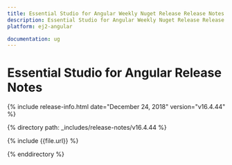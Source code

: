 ```yaml
---
title: Essential Studio for Angular Weekly Nuget Release Release Notes  
description: Essential Studio for Angular Weekly Nuget Release Release Notes  
platform: ej2-angular

documentation: ug
---
```


# Essential Studio for  Angular  Release Notes  

{% include release-info.html date="December 24, 2018"   version="v16.4.44"  %} 

{% directory path: _includes/release-notes/v16.4.44 %}

{% include {{file.url}} %}

{% enddirectory %}
